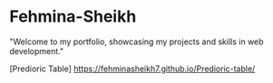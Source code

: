 # Fehmina-Sheikh
"Welcome to my portfolio, showcasing my projects and skills in web development."

[Predioric Table] https://fehminasheikh7.github.io/Predioric-table/
